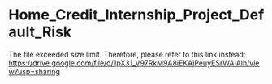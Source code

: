 # Home_Credit_Internship_Project_Default_Risk
The file exceeded size limit. Therefore, please refer to this link instead:
https://drive.google.com/file/d/1pX31_V97RkM9A8iEKAjPeuyESrWAIAlh/view?usp=sharing
